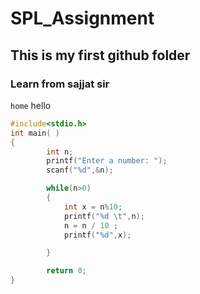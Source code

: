 # SPL_Assignment
## This is my first github folder
### Learn from sajjat sir

`home` hello
```c
#include<stdio.h>
int main( )
{
        int n;
        printf("Enter a number: ");
        scanf("%d",&n);

        while(n>0)
        {
            int x = n%10;
            printf("%d \t",n);
            n = n / 10 ;
            printf("%d",x);

        }

        return 0;
}
```
